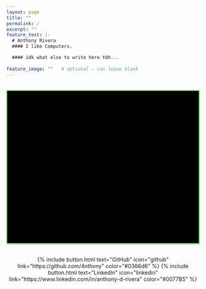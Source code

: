```yaml
---
layout: page
title: ""
permalink: /
excerpt: ""
feature_text: |-
  # Anthony Rivera
  #### I like Computers.

  #### idk what else to write here tbh...
  
feature_image: ""   # optional — can leave blank
---
```

<!-- START: Web Terminal -->
<div id="terminal" aria-label="web terminal"></div>

<style>
#terminal {
  background: #000;
  color: #bdbcb9;
  padding: 20px;
  border: 2px solid #39ff14; /* neon green border */
  border-radius: 0; 
  font-family: "Fira Code", ui-monospace, monospace;
  line-height: 1.5;
  width: 100%;        /* takes full width of container */
  max-width: 1100px;  /* optional: cap width */
  height: 400px;      /* <- fixed height */
  overflow-y: auto;   /* <- scroll when too much output */
  margin: 2rem 0;
  box-sizing: border-box;
}
  .prompt { color:#39ff14; font-weight:600; }
  .cursor { animation: blink 1s steps(1) infinite; color:#39ff14; margin-left:4px; }
  @keyframes blink { 50% { opacity: 0 } }
  .line { margin: 0 0 .25rem 0; white-space: pre-wrap; font-size: 1.05rem; }
  .input-wrap { display:flex; gap:.6rem; align-items:center; }
  .input { outline:none; display:inline-block; color:#fff; min-width:4px; }
</style>

<script>
document.addEventListener('DOMContentLoaded', () => {
  const term = document.getElementById('terminal');
  const PROMPT = 'anthony@home:~$';
  const INTRO  = 'Uhh.. Wut-amd64 x86_64 GNU/Linux\nType "help" for commands';

  // demo file contents
  const FILES = {
    'flag.txt': 'Y2hhdCB3aWxsIGkgZ2V0IGhpcmVkPw==' // base64 of "chat will i get hired?"
  };

  const HISTORY = [];
  let histIdx = -1;

  // utils
  const sanitize = (s) => { const d = document.createElement('div'); d.innerText = s; return d.innerHTML; };

  function writeLine(text, asCmd=false) {
    const p = document.createElement('p');
    p.className = 'line';
    p.innerHTML = asCmd
      ? `<span class="prompt">${sanitize(PROMPT)}</span> ${sanitize(text)}`
      : sanitize(text);
    term.appendChild(p);
    term.scrollTop = term.scrollHeight;
  }

  function placeCaretAtEnd(el){
    const r = document.createRange();
    const s = window.getSelection();
    r.selectNodeContents(el);
    r.collapse(false);
    s.removeAllRanges();
    s.addRange(r);
  }

  function writeInputLine() {
    const wrap = document.createElement('div');
    wrap.className = 'input-wrap';

    const promptSpan = document.createElement('span');
    promptSpan.className = 'prompt';
    promptSpan.textContent = PROMPT;

    const input = document.createElement('span');
    input.className = 'input';
    input.id = 'input-line';
    input.contentEditable = 'true';
    input.spellcheck = false;

    const cursor = document.createElement('span');
    cursor.className = 'cursor';
    cursor.textContent = '█';

    wrap.appendChild(promptSpan);
    wrap.appendChild(input);
    wrap.appendChild(cursor);
    term.appendChild(wrap);
    term.scrollTop = term.scrollHeight;

    setTimeout(() => { input.focus(); placeCaretAtEnd(input); }, 0);

    input.addEventListener('keydown', (e) => {
      // Ctrl+L -> clear
      if (e.ctrlKey && e.key.toLowerCase() === 'l') {
        e.preventDefault();
        term.innerHTML = '';
        writeLine(INTRO);
        writeInputLine();
        return;
      }

      // history
      if (e.key === 'ArrowUp' || e.key === 'ArrowDown') {
        e.preventDefault();
        if (!HISTORY.length) return;
        if (e.key === 'ArrowUp') histIdx = Math.max(0, histIdx - 1);
        else histIdx = Math.min(HISTORY.length - 1, histIdx + 1);
        input.textContent = HISTORY[histIdx] || '';
        placeCaretAtEnd(input);
        return;
      }

      // Enter -> execute
      if (e.key === 'Enter') {
        e.preventDefault();
        const raw = input.innerText.trim();
        term.removeChild(wrap);
        writeLine(raw, true);
        if (raw) { HISTORY.push(raw); histIdx = HISTORY.length; }
        handleCommand(raw);
        return;
      }
    });
  }

  function handleCommand(raw) {
    // tokenize, preserving flags like "-d"
    const parts = raw.split(/\s+/);
    const cmd = (parts.shift() || '').toLowerCase();

    // map of simple commands
    const simple = {
      'help': () => `Available commands:
- whoami 
- ls 
- cat flag.txt
- base64 -d flag.txt
- certs 
- job`,
      'whoami': () => 'Hi, Im Anthony :D',
      'ls': () => 'flag.txt',
      'certs': () => `Certifications:
- CompTIA Security+
- Red Team Operator
- Blue Team Level 1`,
      'job': () => 'Uhh chat.. Pls hire me? Internships?',
      'clear': () => { term.innerHTML = ''; return ''; }
    };

    // base64 -d flag.txt (special case)
    if (cmd === 'base64') {
      const flag = parts.shift(); // should be "-d"
      const target = (parts.shift() || '').toLowerCase();
      if (flag === '-d' && target === 'flag.txt') {
        writeLine('chat will i get hired?');
      } else {
        writeLine('usage: base64 -d flag.txt');
      }
      writeInputLine();
      return;
    }

    // cat flag.txt
    if (cmd === 'cat') {
      const target = (parts.shift() || '').toLowerCase();
      if (!target) {
        writeLine('usage: cat <file>');
      } else if (target === 'flag.txt') {
        writeLine(FILES['flag.txt']);
      } else {
        writeLine(`cat: ${target}: No such file`);
      }
      writeInputLine();
      return;
    }

    // simple commands
    if (cmd in simple) {
      const out = simple[cmd]();
      if (out) writeLine(out);
      writeInputLine();
      return;
    }

    if (cmd.length) writeLine(`command not found: ${cmd}`);
    writeInputLine();
  }

  // click to focus
  term.addEventListener('click', () => {
    const i = document.getElementById('input-line');
    if (i) i.focus();
  });

  // boot
  writeLine(INTRO);
  writeInputLine();
});
</script>
<!-- END: Web Terminal -->


<div class="typeset" style="text-align:center; margin-top:2rem;">
  {% include button.html text="GitHub" icon="github" link="https://github.com/4nthvny" color="#0366d6" %}
  {% include button.html text="LinkedIn" icon="linkedin" link="https://www.linkedin.com/in/anthony-d-rivera" color="#0077B5" %}
</div>

